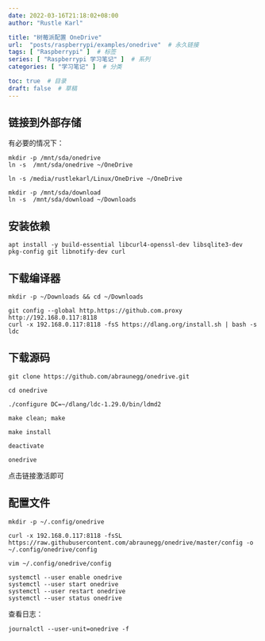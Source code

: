 ```yaml
---
date: 2022-03-16T21:18:02+08:00
author: "Rustle Karl"

title: "树莓派配置 OneDrive"
url:  "posts/raspberrypi/examples/onedrive"  # 永久链接
tags: [ "Raspberrypi" ]  # 标签
series: [ "Raspberrypi 学习笔记" ]  # 系列
categories: [ "学习笔记" ]  # 分类

toc: true  # 目录
draft: false  # 草稿
---
```


## 链接到外部存储

有必要的情况下：

```shell
mkdir -p /mnt/sda/onedrive
ln -s  /mnt/sda/onedrive ~/OneDrive

ln -s /media/rustlekarl/Linux/OneDrive ~/OneDrive
```

```shell
mkdir -p /mnt/sda/download
ln -s  /mnt/sda/download ~/Downloads
```

## 安装依赖

```shell
apt install -y build-essential libcurl4-openssl-dev libsqlite3-dev pkg-config git libnotify-dev curl
```

## 下载编译器

```shell
mkdir -p ~/Downloads && cd ~/Downloads
```

```shell
git config --global http.https://github.com.proxy http://192.168.0.117:8118
curl -x 192.168.0.117:8118 -fsS https://dlang.org/install.sh | bash -s ldc
```

## 下载源码

```shell
git clone https://github.com/abraunegg/onedrive.git
```

```shell
cd onedrive
```

```shell
./configure DC=~/dlang/ldc-1.29.0/bin/ldmd2
```

```shell
make clean; make
```

```shell
make install
```

```shell
deactivate
```

```shell
onedrive
```

点击链接激活即可

## 配置文件

```shell
mkdir -p ~/.config/onedrive
```

```shell
curl -x 192.168.0.117:8118 -fsSL https://raw.githubusercontent.com/abraunegg/onedrive/master/config -o ~/.config/onedrive/config
```

```shell
vim ~/.config/onedrive/config
```

```shell
systemctl --user enable onedrive
systemctl --user start onedrive
systemctl --user restart onedrive
systemctl --user status onedrive
```

查看日志：

```shell
journalctl --user-unit=onedrive -f
```

